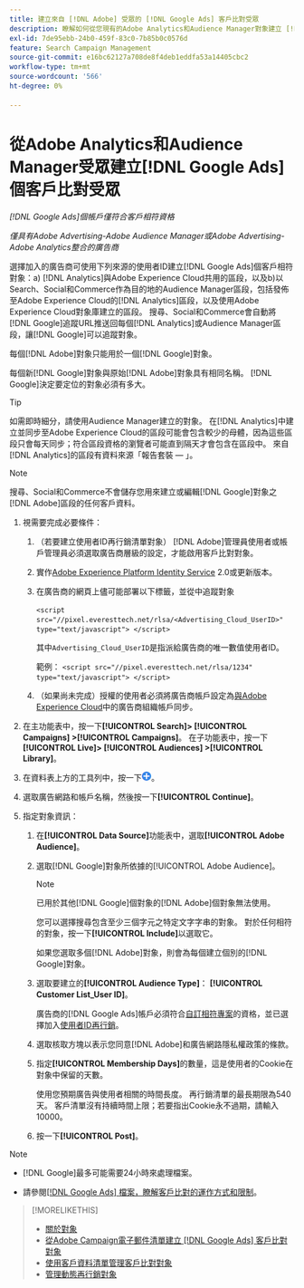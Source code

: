 ```yaml
---
title: 建立來自 [!DNL Adobe] 受眾的 [!DNL Google Ads] 客戶比對受眾
description: 瞭解如何從您現有的Adobe Analytics和Audience Manager對象建立 [!DNL Google Ads] 客戶比對對象。
exl-id: 7de95ebb-24b0-459f-83c0-7b85b0c0576d
feature: Search Campaign Management
source-git-commit: e16bc62127a708de8f4deb1eddfa53a14405cbc2
workflow-type: tm+mt
source-wordcount: '566'
ht-degree: 0%

---
```


# 從Adobe Analytics和Audience Manager受眾建立[!DNL Google Ads]個客戶比對受眾

*[!DNL Google Ads]個帳戶僅符合客戶相符資格*

*僅具有Adobe Advertising-Adobe Audience Manager或Adobe Advertising-Adobe Analytics整合的廣告商*

選擇加入的廣告商可使用下列來源的使用者ID建立[!DNL Google Ads]個客戶相符對象：a) [!DNL Analytics]與Adobe Experience Cloud共用的區段，以及b)以Search、Social和Commerce作為目的地的Audience Manager區段，包括發佈至Adobe Experience Cloud的[!DNL Analytics]區段，以及使用Adobe Experience Cloud對象庫建立的區段。 搜尋、Social和Commerce會自動將[!DNL Google]追蹤URL推送回每個[!DNL Analytics]或Audience Manager區段，讓[!DNL Google]可以追蹤對象。

每個[!DNL Adobe]對象只能用於一個[!DNL Google]對象。

每個新[!DNL Google]對象與原始[!DNL Adobe]對象具有相同名稱。 [!DNL Google]決定要定位的對象必須有多大。

>[!TIP]
>
>如需即時細分，請使用Audience Manager建立的對象。 在[!DNL Analytics]中建立並同步至Adobe Experience Cloud的區段可能會包含較少的母體，因為這些區段只會每天同步；符合區段資格的瀏覽者可能直到隔天才會包含在區段中。 來自[!DNL Analytics]的區段有資料來源「報告套裝 — 」。

>[!NOTE]
>
>搜尋、Social和Commerce不會儲存您用來建立或編輯[!DNL Google]對象之[!DNL Adobe]區段的任何客戶資料。

1. 視需要完成必要條件：

   1. （若要建立使用者ID再行銷清單對象） [!DNL Adobe]管理員使用者或帳戶管理員必須選取廣告商層級的設定，才能啟用客戶比對對象。

   1. 實作[Adobe Experience Platform Identity Service](https://experienceleague.adobe.com/docs/id-service/using/home.html?lang=zh-Hant) 2.0或更新版本。

   1. 在廣告商的網頁上儘可能部署以下標籤，並從中追蹤對象

      `<script src="//pixel.everesttech.net/rlsa/<Advertising_Cloud_UserID>" type="text/javascript"> </script>`

      其中`Advertising_Cloud_UserID`是指派給廣告商的唯一數值使用者ID。

      範例： `<script src="//pixel.everesttech.net/rlsa/1234" type="text/javascript"> </script>`

   1. （如果尚未完成）授權的使用者必須將廣告商帳戶設定為[與Adobe Experience Cloud](/help/search-social-commerce/admin/sync-adobe-audiences.md)中的廣告商組織帳戶同步。

1. 在主功能表中，按一下&#x200B;**[!UICONTROL Search]> [!UICONTROL Campaigns] >[!UICONTROL Campaigns]**。 在子功能表中，按一下&#x200B;**[!UICONTROL Live]> [!UICONTROL Audiences] >[!UICONTROL Library]**。

1. 在資料表上方的工具列中，按一下![建立](/help/search-social-commerce/assets/add.png "建立")。

1. 選取廣告網路和帳戶名稱，然後按一下&#x200B;**[!UICONTROL Continue]**。

1. 指定對象資訊：

   1. 在&#x200B;**[!UICONTROL Data Source]**&#x200B;功能表中，選取&#x200B;**[!UICONTROL Adobe Audience]**。

   1. 選取[!DNL Google]對象所依據的[!UICONTROL Adobe Audience]。

      >[!NOTE]
      >
      >已用於其他[!DNL Google]個對象的[!DNL Adobe]個對象無法使用。

      您可以選擇搜尋包含至少三個字元之特定文字字串的對象。 對於任何相符的對象，按一下&#x200B;**[!UICONTROL Include]**&#x200B;以選取它。

      如果您選取多個[!DNL Adobe]對象，則會為每個建立個別的[!DNL Google]對象。

   1. 選取要建立的&#x200B;**[!UICONTROL Audience Type]**： **[!UICONTROL Customer List_User ID]**。

      廣告商的[!DNL Google Ads]帳戶必須符合[自訂相符專案](https://support.google.com/adspolicy/answer/6299717)的資格，並已選擇加入[使用者ID再行銷](https://support.google.com/google-ads/answer/9199250)。

   1. 選取核取方塊以表示您同意[!DNL Adobe]和廣告網路隱私權政策的條款。

   1. 指定&#x200B;**[!UICONTROL Membership Days]**&#x200B;的數量，這是使用者的Cookie在對象中保留的天數。

      使用您預期廣告與使用者相關的時間長度。 再行銷清單的最長期限為540天。 客戶清單沒有持續時間上限；若要指出Cookie永不過期，請輸入10000。

   1. 按一下&#x200B;**[!UICONTROL Post]**。

>[!NOTE]
>
>* [!DNL Google]最多可能需要24小時來處理檔案。
>
>* 請參閱[[!DNL Google Ads] 檔案，瞭解客戶比對的運作方式和限制](https://support.google.com/displayvideo/answer/9539301)。

>[!MORELIKETHIS]
>
>* [關於對象](audience-about.md)
>* [從Adobe Campaign電子郵件清單建立 [!DNL Google Ads] 客戶比對對象](google-audience-from-campaign-email-list.md)
>* [使用客戶資料清單管理客戶比對對象](audience-from-customer-data-list.md)
>* [管理動態再行銷對象](audience-dynamic-remarketing-manage.md)
